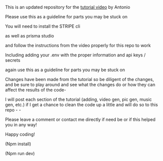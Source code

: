 This is an updated repository for the [tutorial video](https://www.youtube.com/watch?v=ffJ38dBzrlY) by Antonio

Please use this as a guideline for parts you may be stuck on

You will need to install the STRIPE cli

as well as prisma studio

and follow the instructions from the video properly for this repo to work

Including adding your .env with the proper information and api keys / secrets

again use this as a guideline for parts you may be stuck on 

Changes have been made from the tutorial so be diligent of the changes, and be sure to play around and see what the changes do or how they can affect the results of the code-


I will post each section of the tutorial (adding, video gen, pic gen, music gen, etc.) if I get a chance to clean the code up a little and will do so to this repo - - 

Please leave a comment or contact me directly if need be or if this helped you in any way!

Happy coding!

(Npm install)

(Npm run dev)